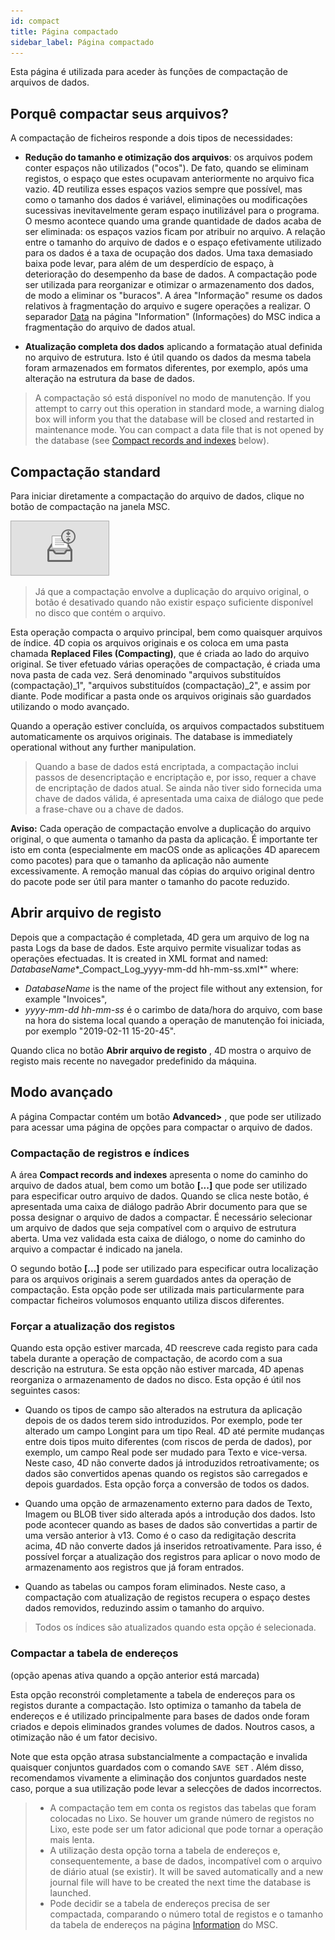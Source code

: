 ```yaml
---
id: compact
title: Página compactado
sidebar_label: Página compactado
---
```


Esta página é utilizada para aceder às funções de compactação de arquivos de dados.

## Porquê compactar seus arquivos?

A compactação de ficheiros responde a dois tipos de necessidades:

- **Redução do tamanho e otimização dos arquivos**: os arquivos podem conter espaços não utilizados ("ocos"). De fato, quando se eliminam registos, o espaço que estes ocupavam anteriormente no arquivo fica vazio. 4D reutiliza esses espaços vazios sempre que possível, mas como o tamanho dos dados é variável, eliminações ou modificações sucessivas inevitavelmente geram espaço inutilizável para o programa. O mesmo acontece quando uma grande quantidade de dados acaba de ser eliminada: os espaços vazios ficam por atribuir no arquivo. A relação entre o tamanho do arquivo de dados e o espaço efetivamente utilizado para os dados é a taxa de ocupação dos dados. Uma taxa demasiado baixa pode levar, para além de um desperdício de espaço, à deterioração do desempenho da base de dados. A compactação pode ser utilizada para reorganizar e otimizar o armazenamento dos dados, de modo a eliminar os "buracos". A área "Informação" resume os dados relativos à fragmentação do arquivo e sugere operações a realizar. O separador [Data](information.md#data) na página "Information" (Informações) do MSC indica a fragmentação do arquivo de dados atual.

- **Atualização completa dos dados** aplicando a formatação atual definida no arquivo de estrutura. Isto é útil quando os dados da mesma tabela foram armazenados em formatos diferentes, por exemplo, após uma alteração na estrutura da base de dados.
> A compactação só está disponível no modo de manutenção. If you attempt to carry out this operation in standard mode, a warning dialog box will inform you that the database will be closed and restarted in maintenance mode. You can compact a data file that is not opened by the database (see [Compact records and indexes](#compact-records-and-indexes) below).

## Compactação standard

Para iniciar diretamente a compactação do arquivo de dados, clique no botão de compactação na janela MSC.

![](../assets/en/MSC/MSC_compact.png)
> Já que a compactação envolve a duplicação do arquivo original, o botão é desativado quando não existir espaço suficiente disponível no disco que contém o arquivo.

Esta operação compacta o arquivo principal, bem como quaisquer arquivos de índice. 4D copia os arquivos originais e os coloca em uma pasta chamada **Replaced Files (Compacting)**, que é criada ao lado do arquivo original. Se tiver efetuado várias operações de compactação, é criada uma nova pasta de cada vez. Será denominado "arquivos substituídos (compactação)_1", "arquivos substituídos (compactação)_2", e assim por diante. Pode modificar a pasta onde os arquivos originais são guardados utilizando o modo avançado.

Quando a operação estiver concluída, os arquivos compactados substituem automaticamente os arquivos originais. The database is immediately operational without any further manipulation.
> Quando a base de dados está encriptada, a compactação inclui passos de desencriptação e encriptação e, por isso, requer a chave de encriptação de dados atual. Se ainda não tiver sido fornecida uma chave de dados válida, é apresentada uma caixa de diálogo que pede a frase-chave ou a chave de dados.

**Aviso:** Cada operação de compactação envolve a duplicação do arquivo original, o que aumenta o tamanho da pasta da aplicação. É importante ter isto em conta (especialmente em macOS onde as aplicações 4D aparecem como pacotes) para que o tamanho da aplicação não aumente excessivamente. A remoção manual das cópias do arquivo original dentro do pacote pode ser útil para manter o tamanho do pacote reduzido.

## Abrir arquivo de registo

Depois que a compactação é completada, 4D gera um arquivo de log na pasta Logs da base de dados. Este arquivo permite visualizar todas as operações efectuadas. It is created in XML format and named:  *DatabaseName**_Compact_Log_yyyy-mm-dd hh-mm-ss.xml*" where:

- *DatabaseName* is the name of the project file without any extension, for example "Invoices",
- *yyyy-mm-dd hh-mm-ss* é o carimbo de data/hora do arquivo, com base na hora do sistema local quando a operação de manutenção foi iniciada, por exemplo "2019-02-11 15-20-45".

Quando clica no botão **Abrir arquivo de registo** , 4D mostra o arquivo de registo mais recente no navegador predefinido da máquina.

## Modo avançado

A página Compactar contém um botão **Advanced>** , que pode ser utilizado para acessar uma página de opções para compactar o arquivo de dados.

### Compactação de registros e índices

A área **Compact records and indexes** apresenta o nome do caminho do arquivo de dados atual, bem como um botão **[...]** que pode ser utilizado para especificar outro arquivo de dados. Quando se clica neste botão, é apresentada uma caixa de diálogo padrão Abrir documento para que se possa designar o arquivo de dados a compactar. É necessário selecionar um arquivo de dados que seja compatível com o arquivo de estrutura aberta. Uma vez validada esta caixa de diálogo, o nome do caminho do arquivo a compactar é indicado na janela.

O segundo botão **[...]** pode ser utilizado para especificar outra localização para os arquivos originais a serem guardados antes da operação de compactação. Esta opção pode ser utilizada mais particularmente para compactar ficheiros volumosos enquanto utiliza discos diferentes.

### Forçar a atualização dos registos

Quando esta opção estiver marcada, 4D reescreve cada registo para cada tabela durante a operação de compactação, de acordo com a sua descrição na estrutura. Se esta opção não estiver marcada, 4D apenas reorganiza o armazenamento de dados no disco. Esta opção é útil nos seguintes casos:

- Quando os tipos de campo são alterados na estrutura da aplicação depois de os dados terem sido introduzidos. Por exemplo, pode ter alterado um campo Longint para um tipo Real. 4D até permite mudanças entre dois tipos muito diferentes (com riscos de perda de dados), por exemplo, um campo Real pode ser mudado para Texto e vice-versa. Neste caso, 4D não converte dados já introduzidos retroativamente; os dados são convertidos apenas quando os registos são carregados e depois guardados. Esta opção força a conversão de todos os dados.

- Quando uma opção de armazenamento externo para dados de Texto, Imagem ou BLOB tiver sido alterada após a introdução dos dados. Isto pode acontecer quando as bases de dados são convertidas a partir de uma versão anterior à v13. Como é o caso da redigitação descrita acima, 4D não converte dados já inseridos retroativamente. Para isso, é possível forçar a atualização dos registros para aplicar o novo modo de armazenamento aos registros que já foram entrados.

- Quando as tabelas ou campos foram eliminados. Neste caso, a compactação com atualização de registos recupera o espaço destes dados removidos, reduzindo assim o tamanho do arquivo.
> Todos os índices são atualizados quando esta opção é selecionada.

### Compactar a tabela de endereços

(opção apenas ativa quando a opção anterior está marcada)

Esta opção reconstrói completamente a tabela de endereços para os registos durante a compactação. Isto optimiza o tamanho da tabela de endereços e é utilizado principalmente para bases de dados onde foram criados e depois eliminados grandes volumes de dados. Noutros casos, a otimização não é um fator decisivo.

Note que esta opção atrasa substancialmente a compactação e invalida quaisquer conjuntos guardados com o comando `SAVE SET` . Além disso, recomendamos vivamente a eliminação dos conjuntos guardados neste caso, porque a sua utilização pode levar a selecções de dados incorrectos.
> - A compactação tem em conta os registos das tabelas que foram colocadas no Lixo. Se houver um grande número de registos no Lixo, este pode ser um fator adicional que pode tornar a operação mais lenta.
> - A utilização desta opção torna a tabela de endereços e, consequentemente, a base de dados, incompatível com o arquivo de diário atual (se existir). It will be saved automatically and a new journal file will have to be created the next time the database is launched.
> - Pode decidir se a tabela de endereços precisa de ser compactada, comparando o número total de registos e o tamanho da tabela de endereços na página [Information](information.md) do MSC.
